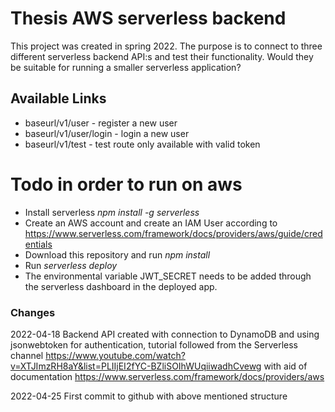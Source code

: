 # Thesis AWS serverless backend

This project was created in spring 2022. The purpose is to connect to
three different serverless backend API:s and test their functionality. Would they
be suitable for running a smaller serverless application?

## Available Links
- baseurl/v1/user - register a new user
- baseurl/v1/user/login - login a new user
- baseurl/v1/test - test route only available with valid token

# Todo in order to run on aws

- Install serverless *npm install -g serverless*
- Create an AWS account and create an IAM User according to https://www.serverless.com/framework/docs/providers/aws/guide/credentials
- Download this repository and run *npm install*
- Run *serverless deploy*
- The environmental variable JWT_SECRET needs to be added through the serverless dashboard in the deployed app.


### Changes
2022-04-18 Backend API created with connection to DynamoDB and using jsonwebtoken for authentication,
tutorial followed from the Serverless channel https://www.youtube.com/watch?v=XTJImzRH8aY&list=PLIIjEI2fYC-BZliSOIhWUqiiwadhCvewg with aid of documentation https://www.serverless.com/framework/docs/providers/aws

2022-04-25 First commit to github with above mentioned structure
